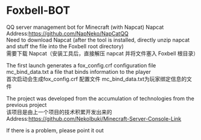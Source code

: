 # Foxbell-BOT
QQ server management bot for Minecraft (with Napcat)
Napcat Address:https://github.com/NapNeko/NapCatQQ  
Need to download Napcat (after the tool is installed, directly unzip napcat and stuff the file into the Foxbell root directory)  
需要下载 Napcat（安装工具后，直接解压 napcat 并将文件塞入 Foxbell 根目录） 

The first launch generates a fox_config.crf configuration file mc_bind_data.txt a file that binds information to the player  
首次启动会生成fox_config.crf 配置文件 mc_bind_data.txt为玩家绑定信息的文件  

The project was developed from the accumulation of technologies from the previous project  
该项目是由上一个项目的技术积累开发出来的  
Address:https://github.com/NekoIbuki/Minecraft-Server-Console-Link  

If there is a problem, please point it out
